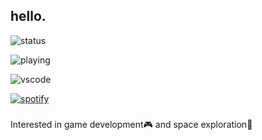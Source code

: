 ## hello.
![status](https://api.statusbadges.me/badge/status/1066171848640958487?simple=true&style=for-the-badge)

![playing](https://api.statusbadges.me/badge/playing/1066171848640958487?style=for-the-badge)

![vscode](https://api.statusbadges.me/badge/vscode/1066171848640958487?style=for-the-badge)

[![spotify](https://api.statusbadges.me/badge/spotify/1066171848640958487?style=for-the-badge)](https://api.statusbadges.me/openspotify/1066171848640958487)

###
Interested in game development🎮 and space exploration🚀
